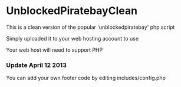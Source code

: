 UnblockedPiratebayClean
=======================

This is a clean version of the popular 'unblockedpiratebay' php script

Simply uploaded it to your web hosting account to use

Your web host will need to support PHP

### Update April 12 2013

You can add your own footer code by editing includes/config.php
